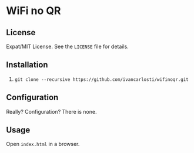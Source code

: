 WiFi no QR
========

License
-------
Expat/MIT License. See the `LICENSE` file for details.

Installation
------------
1. `git clone --recursive https://github.com/ivancarlosti/wifinoqr.git`

Configuration
-------------
Really? Configuration? There is none.

Usage
-----
Open `index.html` in a browser.
